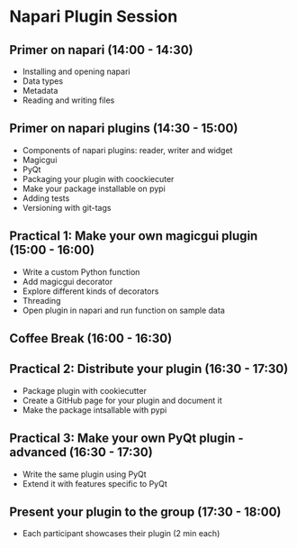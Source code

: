 # Napari Plugin Session

## Primer on napari (14:00 - 14:30)

- Installing and opening napari
- Data types
- Metadata
- Reading and writing files 

## Primer on napari plugins (14:30 - 15:00)

- Components of napari plugins: reader, writer and widget
- Magicgui
- PyQt
- Packaging your plugin with coockiecuter
- Make your package installable on pypi
- Adding tests
- Versioning with git-tags

## Practical 1: Make your own magicgui plugin (15:00 - 16:00)

- Write a custom Python function
- Add magicgui decorator
- Explore different kinds of decorators
- Threading
- Open plugin in napari and run function on sample data

## Coffee Break (16:00 - 16:30)

## Practical 2: Distribute your plugin (16:30 - 17:30)
- Package plugin with cookiecutter
- Create a GitHub page for your plugin and document it
- Make the package intsallable with pypi

## Practical 3: Make your own PyQt plugin - advanced (16:30 - 17:30)

- Write the same plugin using PyQt
- Extend it with features specific to PyQt

## Present your plugin to the group (17:30 - 18:00)

- Each participant showcases their plugin (2 min each)
